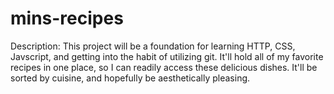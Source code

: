 # mins-recipes

Description: This project will be a foundation for learning HTTP, CSS, Javscript, and getting into the habit of utilizing git. It'll hold all of my favorite recipes in one place, so I can readily access these delicious dishes. It'll be sorted by cuisine, and hopefully be aesthetically pleasing. 
